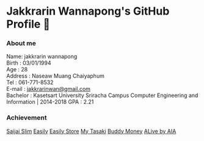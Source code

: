 # Jakkrarin Wannapong's GitHub Profile 👋

### About me

Name: jakkrarin wannapong<br>
Birth  :  03/01/1994<br>
Age  :  28<br>
Address  :  Naseaw  Muang  Chaiyaphum<br>
Tel  :  061-771-8532<br>
E-mail : jakkrarinwan@gmail.com<br>
Bachelor : Kasetsart University Sriracha Campus
Computer Engineering and Information  |  2014-2018
GPA  :  2.21<br>

### Achievement

[Saijai Slim](https://apps.apple.com/th/app/saijai-slim/id1488721947?l=th&fbclid=IwAR2wVqnz_odzLR6I1-SYbVGAth42qkHyxnDJbWBSnF-16UDsyuy3kG757iE)
[Easily](https://apps.apple.com/app/id1558071143?fbclid=IwAR27XOjkRYRSHhop-K0LticC--SPloaFx5stq8oT9d4D1ZKSfIDJpCl0hWw)
[Easily Store](https://apps.apple.com/app/id1558070844?fbclid=IwAR2f_v4FCMQ43NWDZhldvvS0Axfo87sga3PdiceGo29oYIjtJP8EKSdNkEc)
[My Tasaki](https://apps.apple.com/app/id1526109048?fbclid=IwAR0bxPSShNagjr-EqMaY4BOyKBrtWnCc8mc4KoGxDncXc2I2PN_b4kSNgvE)
[Buddy Money](https://apps.apple.com/app/id1437126460?fbclid=IwAR3UMtdB1RBT3xSoQp8JYtZPnOFFZdYNuKjj9140NyqwM6npW452glV3UcE)
[ALive by AIA](https://apps.apple.com/app/id1544889543?fbclid=IwAR278AyAO_R4W62RWUCjtUKMPLqlKFbDdzkYx7QQiLziW3p7WpDVsCy62tE)
